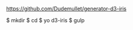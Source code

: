 https://github.com/Dudemullet/generator-d3-iris

$ mkdir <project-dir>
$ cd <project-dir>
$ yo d3-iris
$ gulp
